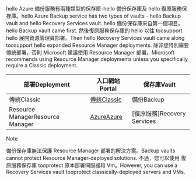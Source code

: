 <span data-ttu-id="860fa-101">hello Azure 備份服務有兩種類型的保存庫-hello 備份保存庫及 hello 復原服務保存庫。</span><span class="sxs-lookup"><span data-stu-id="860fa-101">hello Azure Backup service has two types of vaults - hello Backup vault and hello Recovery Services vault.</span></span> <span data-ttu-id="860fa-102">hello 備份保存庫來自第一個項目。</span><span class="sxs-lookup"><span data-stu-id="860fa-102">hello Backup vault came first.</span></span> <span data-ttu-id="860fa-103">然後復原服務保存庫的 hello 以往 toosupport hello 展開資源管理員部署。</span><span class="sxs-lookup"><span data-stu-id="860fa-103">Then hello Recovery Services vault came along toosupport hello expanded Resource Manager deployments.</span></span> <span data-ttu-id="860fa-104">除非您特別需要傳統部署，否則 Microsoft 建議使用 Resource Manager 部署。</span><span class="sxs-lookup"><span data-stu-id="860fa-104">Microsoft recommends using Resource Manager deployments unless you specifically require a Classic deployment.</span></span>

| <span data-ttu-id="860fa-105">**部署**</span><span class="sxs-lookup"><span data-stu-id="860fa-105">**Deployment**</span></span> | <span data-ttu-id="860fa-106">**入口網站**</span><span class="sxs-lookup"><span data-stu-id="860fa-106">**Portal**</span></span> | <span data-ttu-id="860fa-107">**保存庫**</span><span class="sxs-lookup"><span data-stu-id="860fa-107">**Vault**</span></span> |
| --- | --- | --- |
| <span data-ttu-id="860fa-108">傳統</span><span class="sxs-lookup"><span data-stu-id="860fa-108">Classic</span></span> |[<span data-ttu-id="860fa-109">傳統</span><span class="sxs-lookup"><span data-stu-id="860fa-109">Classic</span></span>](https://manage.windowsazure.com) |<span data-ttu-id="860fa-110">備份</span><span class="sxs-lookup"><span data-stu-id="860fa-110">Backup</span></span> |
| <span data-ttu-id="860fa-111">Resource Manager</span><span class="sxs-lookup"><span data-stu-id="860fa-111">Resource Manager</span></span> |[<span data-ttu-id="860fa-112">Azure</span><span class="sxs-lookup"><span data-stu-id="860fa-112">Azure</span></span>](https://portal.azure.com) |<span data-ttu-id="860fa-113">[復原服務]</span><span class="sxs-lookup"><span data-stu-id="860fa-113">Recovery Services</span></span> |

> [!NOTE]
> <span data-ttu-id="860fa-114">備份保存庫無法保護 Resource Manager 部署的解決方案。</span><span class="sxs-lookup"><span data-stu-id="860fa-114">Backup vaults cannot protect Resource Manager-deployed solutions.</span></span> <span data-ttu-id="860fa-115">不過，您可以使用 復原服務保存庫 tooprotect 原本部署伺服器和 Vm。</span><span class="sxs-lookup"><span data-stu-id="860fa-115">However, you can use a Recovery Services vault tooprotect classically-deployed servers and VMs.</span></span>  
> 
> 

